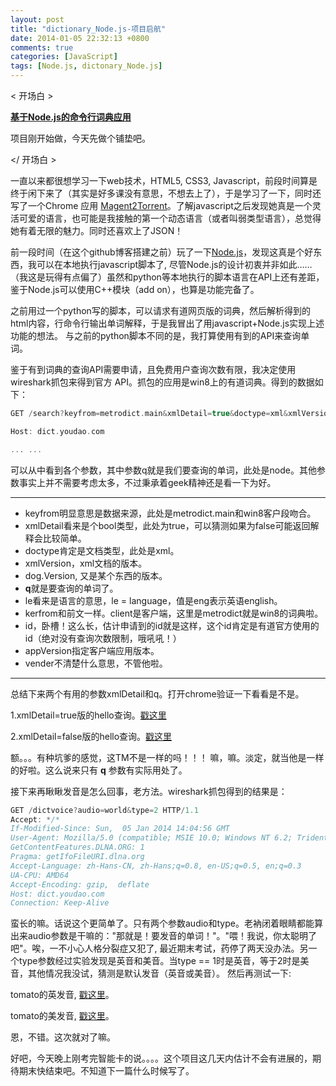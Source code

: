 ```yaml
---
layout: post
title: "dictionary_Node.js-项目启航"
date: 2014-01-05 22:32:13 +0800
comments: true
categories: [JavaScript]
tags: [Node.js, dictonary_Node.js]
---
```


&lt; 开场白 &gt;

[**基于Node.js的命令行词典应用**][0]

项目刚开始做，今天先做个铺垫吧。

&lt;/ 开场白 &gt;

一直以来都很想学习一下web技术，HTML5, CSS3, Javascript，前段时间算是终于闲下来了（其实是好多课没有意思，不想去上了），于是学习了一下，同时还写了一个Chrome 应用  [Magent2Torrent][1]。了解javascript之后发现她真是一个灵活可爱的语言，也可能是我接触的第一个动态语言（或者叫弱类型语言），总觉得她有着无限的魅力。同时还喜欢上了JSON！

前一段时间（在这个github博客搭建之前）玩了一下[Node.js][2]，发现这真是个好东西，我可以在本地执行javascript脚本了, 尽管Node.js的设计初衷并非如此……（我这是玩得有点偏了）虽然和python等本地执行的脚本语言在API上还有差距，鉴于Node.js可以使用C++模块（add on），也算是功能完备了。

<!--more-->

之前用过一个python写的脚本，可以请求有道网页版的词典，然后解析得到的html内容，行命令行输出单词解释，于是我冒出了用javascript+Node.js实现上述功能的想法。
与之前的python脚本不同的是，我打算使用有到的API来查询单词。

鉴于有到词典的查询API需要申请，且免费用户查询次数有限，我决定使用wireshark抓包来得到官方
API。抓包的应用是win8上的有道词典。得到的数据如下：

``` cpp
GET /search?keyfrom=metrodict.main&xmlDetail=true&doctype=xml&xmlVersion=8.1&dogVersion=1.0&q=node&le=eng&keyfrom=metrodict.input&client=metrodict&id=3019615280104595010663601040404140109040186114402823410158212201782429070109&appVer=1.1.49.6663.beta&vendor=store HTTP/1.1

Host: dict.youdao.com

... ...
```

可以从中看到各个参数，其中参数q就是我们要查询的单词，此处是node。其他参数事实上并不需要考虑太多，不过秉承着geek精神还是看一下为好。

------------------

 * keyfrom明显意思是数据来源，此处是metrodict.main和win8客户段吻合。
 * xmlDetail看来是个bool类型，此处为true，可以猜测如果为false可能返回解释会比较简单。
 * doctype肯定是文档类型，此处是xml。
 * xmlVersion，xml文档的版本。
 * dog.Version, 又是某个东西的版本。
 * **q**就是要查询的单词了。
 * le看来是语言的意思，le = language，值是eng表示英语english。
 * kerfrom和前文一样。client是客户端，这里是metrodict就是win8的词典啦。
 * id，卧槽！这么长，估计申请到的id就是这样，这个id肯定是有道官方使用的id（绝对没有查询次数限制，哦吼吼！）
 * appVersion指定客户端应用版本。
 * vender不清楚什么意思，不管他啦。

------------------

总结下来两个有用的参数xmlDetail和q。打开chrome验证一下看看是不是。

 1.xmlDetail=true版的hello查询。[戳这里][3]

 2.xmlDetail=false版的hello查询。[戳这里][4]

额。。。有种坑爹的感觉，这TM不是一样的吗！！！ 嘛，嘛。淡定，就当他是一样的好啦。这么说来只有 **q** 参数有实际用处了。

接下来再瞅瞅发音是怎么回事，老方法。wireshark抓包得到的结果是：

``` cpp
GET /dictvoice?audio=world&type=2 HTTP/1.1
Accept: */*
If-Modified-Since: Sun,  05 Jan 2014 14:04:56 GMT
User-Agent: Mozilla/5.0 (compatible; MSIE 10.0; Windows NT 6.2; Trident/6.0; MSAppHost/1.0)
GetContentFeatures.DLNA.ORG: 1
Pragma: getIfoFileURI.dlna.org
Accept-Language: zh-Hans-CN, zh-Hans;q=0.8, en-US;q=0.5, en;q=0.3
UA-CPU: AMD64
Accept-Encoding: gzip,  deflate
Host: dict.youdao.com
Connection: Keep-Alive
```

蛮长的嘛。话说这个更简单了。只有两个参数audio和type。老衲闭着眼睛都能算出来audio参数是干嘛的："那就是！要发音的单词！"。"喂！我说，你太聪明了吧"。唉，一不小心人格分裂症又犯了, 最近期末考试，药停了两天没办法。另一个type参数经过实验发现是英音和美音。当type == 1时是英音，等于2时是美音，其他情况我没试，猜测是默认发音（英音或美音）。
然后再测试一下:

tomato的英发音, [戳这里][5]。

tomato的美发音, [戳这里][6]。

恩，不错。这次就对了嘛。

好吧，今天晚上刚考完智能卡的说。。。。这个项目这几天内估计不会有进展的，期待期末快结束吧。不知道下一篇什么时候写了。

[0]:https://github.com/LanderlYoung/Dictinoary_Node.js
[1]:https://github.com/LanderlYoung/Magnet2Torrent
[2]:http://www.nodejs.org
[3]:http://dict.youdao.com/search?keyfrom=metrodict.main&xmlDetail=true&doctype=xml&xmlVersion=8.1&dogVersion=1.0&q=node&le=eng&keyfrom=metrodict.input&client=metrodict&id=3019615280104595010663601040404140109040186114402823410158212201782429070109&appVer=1.1.49.6663.beta&vendor=stor
[4]:http://dict.youdao.com/search?keyfrom=metrodict.main&xmlDetail=false&doctype=xml&xmlVersion=8.1&dogVersion=1.0&q=node&le=eng&keyfrom=metrodict.input&client=metrodict&id=3019615280104595010663601040404140109040186114402823410158212201782429070109&appVer=1.1.49.6663.beta&vendor=stor
[5]:http://dict.youdao.com/dictvoice?audio=tomato&type=1
[6]:http://dict.youdao.com/dictvoice?audio=tomato&type=2
